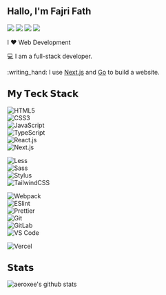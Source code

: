 ## Hallo, I'm Fajri Fath

[![](https://img.shields.io/badge/-@aeroxee-%23181717?style=flat-square&logo=github)](https://github.com/aeroxee) [![](https://img.shields.io/badge/-@fajhri_fath-%23000000?style=flat-square&logo=instagram)](https://instagram.com/fajhri_fath) [![](https://img.shields.io/badge/-@fajhrifath-%23000000?style=flat-square&logo=tiktok)](https://tiktok.com/@fajhrifath) [![](https://img.shields.io/website?color=0ab9e6&style=flat-square&up_message=aeroxee.com&url=https%3A%2F%2Fxlbd.me)](https://aeroxee.com)

I ❤️ Web Development

:computer: I am a full-stack developer.

:writing\_hand: I use [Next.js](https://nextjs.org) and [Go](https://go.dev) to build a website.

## 𝗠𝘆 𝗧𝗲𝗰𝗸 𝗦𝘁𝗮𝗰𝗸

![HTML5](https://img.shields.io/badge/-HTML5-%23E44D27?style=flat-square&logo=html5&logoColor=ffffff)  
![CSS3](https://img.shields.io/badge/-CSS3-%231572B6?style=flat-square&logo=css3)  
![JavaScript](https://img.shields.io/badge/-JavaScript-%23F7DF1C?style=flat-square&logo=javascript&logoColor=000000&labelColor=%23F7DF1C&color=%23FFCE5A)  
![TypeScript](https://img.shields.io/badge/-TypeScript-007ACC?style=flat-square&logo=typescript&logoColor=white)  
![React.js](https://img.shields.io/badge/-React.js-%23282C34?style=flat-square&logo=react)  
![Next.js](https://img.shields.io/badge/-Next.js-%23000000?style=flat-square&logo=nextdotjs)

![Less](https://img.shields.io/badge/-Less-%231d365d?style=flat-square&logo=less&logoColor=ffffff)  
![Sass](https://img.shields.io/badge/-Sass-%23CC6699?style=flat-square&logo=sass&logoColor=ffffff)  
![Stylus](https://img.shields.io/badge/-Stylus-%23333333?style=flat-square&logo=stylus)  
![TailwindCSS](https://img.shields.io/badge/-TailwindCSS-%231a202c?style=flat-square&logo=tailwind-css)

![Webpack](https://img.shields.io/badge/-Webpack-%232C3A42?style=flat-square&logo=webpack)  
![ESlint](https://img.shields.io/badge/-ESLint-%234B32C3?style=flat-square&logo=eslint)  
![Prettier](https://img.shields.io/badge/-Prettier-%23F7B93E?style=flat-square&logo=prettier&logoColor=ffffff)  
![Git](https://img.shields.io/badge/-Git-%23F05032?style=flat-square&logo=git&logoColor=%23ffffff)  
![GitLab](https://img.shields.io/badge/-GitLab-FCA121?style=flat-square&logo=gitlab)  
![VS Code](https://img.shields.io/badge/-VSCode-%23007ACC?style=flat-square&logo=visual-studio-code)

![Vercel](https://img.shields.io/badge/-Vercel-%23ffffff?style=flat-square&logo=vercel&logoColor=000000)

## 𝗦𝘁𝗮𝘁𝘀

![aeroxee's github stats](https://github-readme-stats.vercel.app/api?username=aeroxee&show_icons=true&theme=dracula)